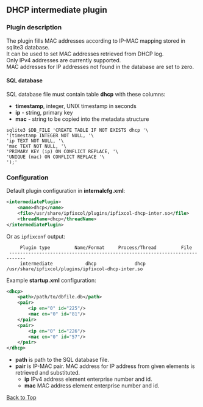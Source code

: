 ## <a name="top"></a>DHCP intermediate plugin
### Plugin description

The plugin fills MAC addresses according to IP-MAC mapping stored in sqlite3 database.  
It can be used to set MAC addresses retrieved from DHCP log.  
Only IPv4 addresses are currently supported.  
MAC addresses for IP addresses not found in the database are set to zero.

#### SQL database

SQL database file must contain table **dhcp** with these columns:
*  **timestamp**, integer, UNIX timestamp in seconds
*  **ip** - string, primary key
*  **mac** - string to be copied into the metadata structure

```
sqlite3 $DB_FILE 'CREATE TABLE IF NOT EXISTS dhcp '\
'(timestamp INTEGER NOT NULL, '\
'ip TEXT NOT NULL, '\
'mac TEXT NOT NULL, '\
'PRIMARY KEY (ip) ON CONFLICT REPLACE, '\
'UNIQUE (mac) ON CONFLICT REPLACE '\
');'
```

### Configuration

Default plugin configuration in **internalcfg.xml**:

```xml
<intermediatePlugin>
    <name>dhcp</name>
    <file>/usr/share/ipfixcol/plugins/ipfixcol-dhcp-inter.so</file>
    <threadName>dhcp</threadName>
</intermediatePlugin>
```

Or as `ipfixconf` output:
  
```
     Plugin type         Name/Format     Process/Thread         File        
 ----------------------------------------------------------------------------
	 intermediate            dhcp              dhcp           /usr/share/ipfixcol/plugins/ipfixcol-dhcp-inter.so
```

Example **startup.xml** configuration:

```xml
<dhcp>
	<path>/path/to/dbfile.db</path>
	<pair>
		<ip en="0" id="225"/>
		<mac en="0" id="81"/>
	</pair>
	<pair>
		<ip en="0" id="226"/>
		<mac en="0" id="57"/>
	</pair>
</dhcp>
```

*  **path** is path to the SQL database file.
*  **pair** is IP-MAC pair. MAC address for IP address from given elements is retrieved and substituted.
    *  **ip** IPv4 address element enterprise number and id.
    *  **mac** MAC address element enterprise number and id.

[Back to Top](#top)
